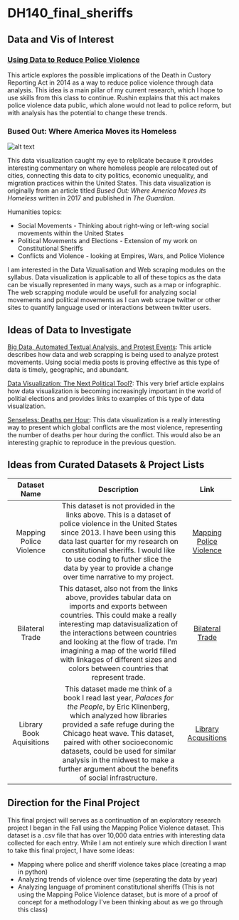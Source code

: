 # DH140_final_sheriffs

## Data and Vis of Interest
### [Using Data to Reduce Police Violence](https://heinonline.org/HOL/P?h=hein.journals/bclr57&i=117)

This article explores the possible implications of the Death in Custory Reporting Act in 2014 as a way to reduce police violence through data analysis. This idea is a main pillar of my current research, which I hope to use skills from this class to continue. Rushin explains that this act makes police violence data public, which alone would not lead to police reform, but with analysis has the potential to change these trends.

### Bused Out: Where America Moves its Homeless
![alt text](https://www.maptive.com/wp-content/uploads/2022/03/distribution-chart.png "Data Visualiation")

This data visualization caught my eye to relplicate because it provides interesting commentary on where homeless people are relocated out of cities, connecting this data to city politics, economic unequality, and migration practices within the United States. This data visualization is originally from an article titled *Bused Out: Where America Moves its Homeless* written in 2017 and published in *The Guardian*.

Humanities topics:
* Social Movements - Thinking about right-wing or left-wing social movements within the United States
* Political Movements and Elections - Extension of my work on Constitutional Sheriffs
* Conflicts and Violence - looking at Empires, Wars, and Police Violence

I am interested in the Data Vizualisation and Web scraping modules on the syllabus. Data visualization is applicable to all of these topics as the data can be visually represented in many ways, such as a map or infographic. The web scrapping module would be usefull for analyzing social movements and political movements as I can web scrape twitter or other sites to quantify language used or interactions between twitter users. 

## Ideas of Data to Investigate
[Big Data, Automated Textual Analysis, and Protest Events](https://mobilizingideas.wordpress.com/2015/03/09/big-data-automated-textual-analysis-and-protest-events/): This article describes how data and web scrapping is being used to analyze protest movements. Using social media posts is proving effective as this type of data is timely, geographic, and abundant. 

[Data Visualization: The Next Political Tool?](https://www.toucantoco.com/en/blog/data-visualization-influencing-election): This very brief article explains how data visualization is becoming increasingly important in the world of politial elections and provides links to examples of this type of data visualization.

[Senseless: Deaths per Hour](https://www.informationisbeautiful.net/visualizations/senseless-conflict-deaths-per-hour/): This data visualization is a really interesting way to present which global conflicts are the most violence, representing the number of deaths per hour during the conflict. This would also be an interesting graphic to reproduce in the previous question.


## Ideas from Curated Datasets & Project Lists
Dataset Name | Description | Link
:---: | :---: | :---:
Mapping Police Violence | This dataset is not provided in the links above. This is a dataset of police violence in the United States since 2013. I have been using this data last quarter for my research on constitutional sheriffs. I would like to use coding to futher slice the data by year to provide a change over time narrative to my project. | [Mapping Police Violence](https://mappingpoliceviolence.org/)
Bilateral Trade | This dataset, also not from the links above, provides tabular data on imports and exports between countries. This could make a really interesting map datavisualization of the interactions between countries and looking at the flow of trade. I'm imagining a map of the world filled with linkages of different sizes and colors between countries that represent trade. | [Bilateral Trade](https://data.world/cow/bilateral-trade)
Library Book Aquisitions | This dataset made me think of a book I read last year, *Palaces for the People*, by Eric Klinenberg, which analyzed how libraries provided a safe refuge during the Chicago heat wave. This dataset, paired with other socioeconomic datasets, could be used for similar analysis in the midwest to make a further argument about the benefits of social infrastructure. | [Library Acqusitions](https://cardinalscholar.bsu.edu/handle/123456789/194598)

## Direction for the Final Project
This final project will serves as a continuation of an exploratory research project I began in the Fall using the Mapping Police Violence dataset. This dataset is a .csv file that has over 10,000 data entries with interesting data collected for each entry. While I am not entirely sure which direction I want to take this final project, I have some ideas:
* Mapping where police and sheriff violence takes place (creating a map in python)
* Analyzing trends of violence over time (seperating the data by year)
* Analyzing language of prominent constitutional sheriffs (This is not using the Mapping Police Violence dataset, but is more of a proof of concept for a methodology I've been thinking about as we go through this class)
